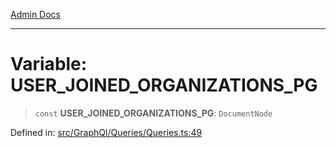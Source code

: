 [Admin Docs](/)

***

# Variable: USER\_JOINED\_ORGANIZATIONS\_PG

> `const` **USER\_JOINED\_ORGANIZATIONS\_PG**: `DocumentNode`

Defined in: [src/GraphQl/Queries/Queries.ts:49](https://github.com/PalisadoesFoundation/talawa-admin/blob/main/src/GraphQl/Queries/Queries.ts#L49)
